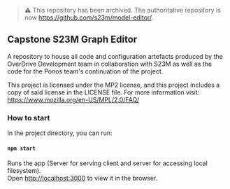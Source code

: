 > :warning: This repository has been archived. The authoritative repository is now https://github.com/s23m/model-editor/.

## Capstone S23M Graph Editor
A repository to house all code and configuration artefacts produced by the OverDrive Development team in collaboration with S23M
as well as the code for the Ponos team's continuation of the project.

This project is licensed under the MP2 license, and this project includes a copy of said license in the LICENSE file. For more information visit: https://www.mozilla.org/en-US/MPL/2.0/FAQ/


### How to start

In the project directory, you can run:

#### `npm start`

Runs the app (Server for serving client and server for accessing local filesystem).<br />
Open [http://localhost:3000](http://localhost:3000) to view it in the browser.
